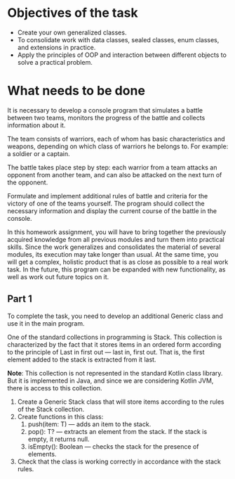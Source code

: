 # Objectives of the task
- Create your own generalized classes.
- To consolidate work with data classes, sealed classes, enum classes, and extensions in practice.
- Apply the principles of OOP and interaction between different objects to solve a practical problem.

# What needs to be done
It is necessary to develop a console program that simulates a battle between two teams, monitors the progress of the battle and collects information about it.

The team consists of warriors, each of whom has basic characteristics and weapons, depending on which class of warriors he belongs to. For example: a soldier or a captain.

The battle takes place step by step: each warrior from a team attacks an opponent from another team, and can also be attacked on the next turn of the opponent.

Formulate and implement additional rules of battle and criteria for the victory of one of the teams yourself. The program should collect the necessary information and display the current course of the battle in the console.

In this homework assignment, you will have to bring together the previously acquired knowledge from all previous modules and turn them into practical skills. Since the work generalizes and consolidates the material of several modules, its execution may take longer than usual. At the same time, you will get a complex, holistic product that is as close as possible to a real work task. In the future, this program can be expanded with new functionality, as well as work out future topics on it.

## Part 1
To complete the task, you need to develop an additional Generic class and use it in the main program.

One of the standard collections in programming is Stack. This collection is characterized by the fact that it stores items in an ordered form according to the principle of Last in first out — last in, first out. That is, the first element added to the stack is extracted from it last.

**Note**: This collection is not represented in the standard Kotlin class library. But it is implemented in Java, and since we are considering Kotlin JVM, there is access to this collection.

1. Create a Generic Stack<T> class that will store items according to the rules of the Stack collection.
2. Create functions in this class:
    1. push(item: T) — adds an item to the stack.
    2. pop(): T? — extracts an element from the stack. If the stack is empty, it returns null.
    3. isEmpty(): Boolean — checks the stack for the presence of elements.
3. Check that the class is working correctly in accordance with the stack rules.
